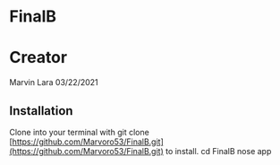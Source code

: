 # FinalB

# Creator
Marvin Lara
03/22/2021

## Installation

Clone into your terminal with git clone [https://github.com/Marvoro53/FinalB.git](https://github.com/Marvoro53/FinalB.git) to install.
cd FinalB
nose app

